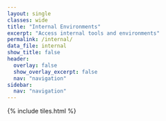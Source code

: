 ```yaml
---
layout: single
classes: wide
title: "Internal Environments"
excerpt: "Access internal tools and environments"
permalink: /internal/
data_file: internal
show_title: false
header:
  overlay: false
  show_overlay_excerpt: false
  nav: "navigation"
sidebar:
  nav: "navigation"
---
```


<style>
  .sidebar__right {
    width: 150px !important;
  }

  .layout--single .page {
    margin-left: 150px !important;
  }
</style>

{% include tiles.html %}
